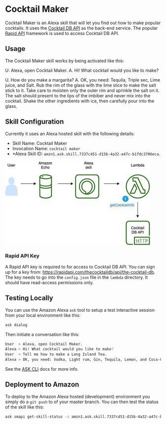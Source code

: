 # Cocktail Maker

Cocktail Maker is an Alexa skill that will let you find out how to make popular cocktails. It uses the [Cocktail DB API](https://www.thecocktaildb.com/) as the back-end service. The popular [Rapid API](https://rapidapi.com/thecocktaildb/api/the-cocktail-db) framework is used to access Cocktail DB API.

## Usage

The Cocktail Maker skill works by being activated like this:

U: Alexa, open Cocktail Maker.
A. Hi! What cocktail would you like to make?

U. How do you make a margarita?
A. OK, you need: Tequila, Triple sec, Lime juice, and Salt. Rub the rim of the glass with the lime slice to make the salt stick to it. Take care to moisten only the outer rim and sprinkle the salt on it. The salt should present to the lips of the imbiber and never mix into the cocktail. Shake the other ingredients with ice, then carefully pour into the glass.

## Skill Configuration

Currently it uses an Alexa hosted skill with the following details:

* Skill Name: Cocktail Maker
* Invocation Name: `cocktail maker`
* *Alexa Skill ID: `amzn1.ask.skill.7337c451-d15b-4a32-a47c-b1fdc3706eca`.

![Architecture](architecture.png)

### Rapid API Key

A Rapid API key is required to for access to Cocktail DB API. You can sign up for a key from: https://rapidapi.com/thecocktaildb/api/the-cocktail-db. The key needs to go into the `config.json` file in the `lambda` directory. It should have read-access permissions only.

## Testing Locally

You can use the Amazon Alexa `ask` tool to setup a test interactive session from your local environment like this:

```bash
ask dialog
```

Then initiate a conversation like this:

```bash
User  > Alexa, open Cocktail Maker.
Alexa > Hi! What cocktail would you like to make?
User  > Tell me how to make a Long Island Tea.
Alexa > OK, you need: Vodka, Light rum, Gin, Tequila, Lemon, and Coca-Cola. Combine all ingredients (except cola) and pour over ice in a highball glass. Add the splash of cola for color. Decorate with a slice of lemon and serve.
```

See the [ASK CLI](https://developer.amazon.com/en-US/docs/alexa/smapi/ask-cli-intro.html#test-locally) docs for more info.

## Deployment to Amazon

To deploy to the Amazon Alexa hosted (development) environment you simply do a `git push` to of your master branch. You can then test the status of the skill like this:

```bash
ask smapi get-skill-status -s amzn1.ask.skill.7337c451-d15b-4a32-a47c-b1fdc3706eca
```
